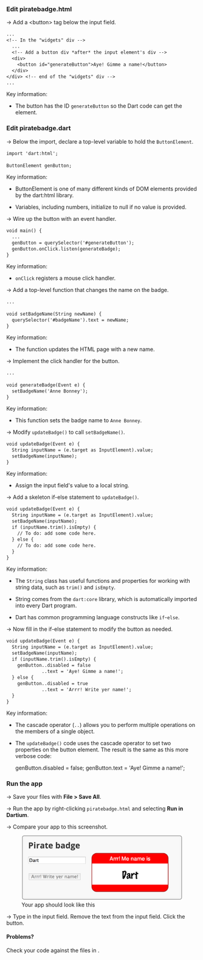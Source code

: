 <toc-element></toc-element>


### Edit piratebadge.html

&rarr; Add a &lt;button&gt; tag below the input field.

    ...
    <!-- In the "widgets" div -->
      ...
      <!-- Add a button div *after* the input element's div -->
      <div>
        <button id="generateButton">Aye! Gimme a name!</button>
      </div>
    </div> <!-- end of the "widgets" div -->
    ...


Key information:

* The button has the ID `generateButton` so
the Dart code can get the element.


### Edit piratebadge.dart

&rarr; Below the import, declare a top-level variable to hold the `ButtonElement`.

    import 'dart:html';

    ButtonElement genButton;


Key information:

* ButtonElement is one of many different kinds of DOM elements
provided by the dart:html library.

* Variables, including numbers, initialize to null if no value is provided.


&rarr; Wire up the button with an event handler.

    void main() {
      ...
      genButton = querySelector('#generateButton');
      genButton.onClick.listen(generateBadge);
    }


Key information:

* `onClick` registers a mouse click handler.


&rarr; Add a top-level function that changes the name on the badge.

    ...

    void setBadgeName(String newName) {
      querySelector('#badgeName').text = newName;
    }


Key information:

* The function updates the HTML page with a new name.


&rarr; Implement the click handler for the button.

    ...

    void generateBadge(Event e) {
      setBadgeName('Anne Bonney');
    }


Key information:

* This function sets the badge name to `Anne Bonney`.


&rarr; Modify `updateBadge()` to call `setBadgeName()`.

    void updateBadge(Event e) {
      String inputName = (e.target as InputElement).value;
      setBadgeName(inputName);
    }


Key information:

* Assign the input field's value to a local string.


&rarr; Add a skeleton if-else statement to `updateBadge()`.

    void updateBadge(Event e) {
      String inputName = (e.target as InputElement).value;
      setBadgeName(inputName);
      if (inputName.trim().isEmpty) {
        // To do: add some code here.
      } else {
        // To do: add some code here.
      }
    }


Key information:

* The `String` class has useful functions and properties 
for working with string data,
such as `trim()` and `isEmpty`.

* String comes from the `dart:core` library,
which is automatically imported into every Dart program.

* Dart has common programming language constructs like `if`-`else`.


&rarr; Now fill in the if-else statement to modify the button as needed.

    void updateBadge(Event e) {
      String inputName = (e.target as InputElement).value;
      setBadgeName(inputName);
      if (inputName.trim().isEmpty) {
        genButton..disabled = false
                 ..text = 'Aye! Gimme a name!';
      } else {
        genButton..disabled = true
                 ..text = 'Arrr! Write yer name!';
      }
    }


Key information:

* The cascade operator (`..`) allows you to perform multiple
operations on the members of a single object. 

* The `updateBadge()` code uses the cascade operator
to set two properties on the button element.
The result is the same as this more verbose code:

    genButton.disabled = false;
    genButton.text = 'Aye! Gimme a name!';


### Run the app

&rarr; Save your files with **File > Save All**.

&rarr; Run the app by right-clicking `piratebadge.html` and
selecting **Run in Dartium**.

&rarr; Compare your app to this screenshot.

<figure>
  <img src="img/3-buttonbadge.png">
  <figcaption>Your app should look like this</figcaption>
</figure>

&rarr; Type in the input field.
Remove the text from the input field.
Click the button.


#### Problems?

Check your code against the files in <io-location-string noclone="true" starterpath="/step4"></io-location-string>.

